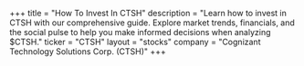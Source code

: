 +++
title = "How To Invest In CTSH"
description = "Learn how to invest in CTSH with our comprehensive guide. Explore market trends, financials, and the social pulse to help you make informed decisions when analyzing $CTSH."
ticker = "CTSH"
layout = "stocks"
company = "Cognizant Technology Solutions Corp. (CTSH)"
+++

